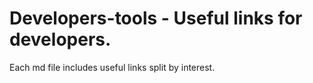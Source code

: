 # Developers-tools - Useful links for developers.

Each md file includes useful links split by interest.
